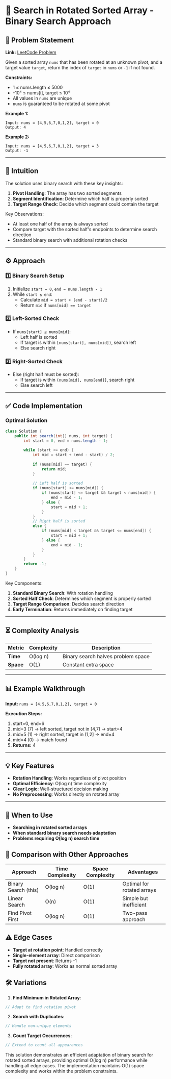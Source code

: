 # 🔄 Search in Rotated Sorted Array - Binary Search Approach

## 📜 Problem Statement
**Link:** [LeetCode Problem](https://leetcode.com/problems/search-in-rotated-sorted-array/description/)

Given a sorted array `nums` that has been rotated at an unknown pivot, and a target value `target`, return the index of `target` in `nums` or `-1` if not found.

**Constraints:**
- 1 ≤ nums.length ≤ 5000
- -10⁴ ≤ nums[i], target ≤ 10⁴
- All values in `nums` are unique
- `nums` is guaranteed to be rotated at some pivot

**Example 1:**
```text
Input: nums = [4,5,6,7,0,1,2], target = 0
Output: 4
```

**Example 2:**
```text
Input: nums = [4,5,6,7,0,1,2], target = 3
Output: -1
```

---

## 🧠 Intuition
The solution uses binary search with these key insights:
1. **Pivot Handling**: The array has two sorted segments
2. **Segment Identification**: Determine which half is properly sorted
3. **Target Range Check**: Decide which segment could contain the target

Key Observations:
- At least one half of the array is always sorted
- Compare target with the sorted half's endpoints to determine search direction
- Standard binary search with additional rotation checks

---

## ⚙️ Approach
### **1️⃣ Binary Search Setup**
1. Initialize `start = 0`, `end = nums.length - 1`
2. While `start ≤ end`:
   - Calculate `mid = start + (end - start)/2`
   - Return `mid` if `nums[mid] == target`

### **2️⃣ Left-Sorted Check**
- If `nums[start] ≤ nums[mid]`:
  - Left half is sorted
  - If target is within `[nums[start], nums[mid])`, search left
  - Else search right

### **3️⃣ Right-Sorted Check**
- Else (right half must be sorted):
  - If target is within `(nums[mid], nums[end]]`, search right
  - Else search left

---

## ✅ Code Implementation

### Optimal Solution
```java
class Solution {
    public int search(int[] nums, int target) {
        int start = 0, end = nums.length - 1;
        
        while (start <= end) {
            int mid = start + (end - start) / 2;
            
            if (nums[mid] == target) {
                return mid;
            }
            
            // Left half is sorted
            if (nums[start] <= nums[mid]) {
                if (nums[start] <= target && target < nums[mid]) {
                    end = mid - 1;
                } else {
                    start = mid + 1;
                }
            } 
            // Right half is sorted
            else {
                if (nums[mid] < target && target <= nums[end]) {
                    start = mid + 1;
                } else {
                    end = mid - 1;
                }
            }
        }
        return -1;
    }
}
```

Key Components:
1. **Standard Binary Search**: With rotation handling
2. **Sorted Half Check**: Determines which segment is properly sorted
3. **Target Range Comparison**: Decides search direction
4. **Early Termination**: Returns immediately on finding target

---

## ⏳ Complexity Analysis
| Metric          | Complexity | Description |
|-----------------|------------|-------------|
| **Time**        | O(log n)   | Binary search halves problem space |
| **Space**       | O(1)       | Constant extra space |

---

## 📊 Example Walkthrough

**Input:** `nums = [4,5,6,7,0,1,2], target = 0`

**Execution Steps:**
1. start=0, end=6
2. mid=3 (7) → left sorted, target not in [4,7) → start=4
3. mid=5 (1) → right sorted, target in (1,2] → end=4
4. mid=4 (0) → match found
5. **Returns:** 4

---

## 💡 Key Features
- **Rotation Handling**: Works regardless of pivot position
- **Optimal Efficiency**: O(log n) time complexity
- **Clear Logic**: Well-structured decision making
- **No Preprocessing**: Works directly on rotated array

---

## 🚀 When to Use
- **Searching in rotated sorted arrays**
- **When standard binary search needs adaptation**
- **Problems requiring O(log n) search time**

## 🔄 Comparison with Other Approaches
| Approach         | Time Complexity | Space Complexity | Advantages |
|-----------------|-----------------|------------------|------------|
| Binary Search (this) | O(log n) | O(1) | Optimal for rotated arrays |
| Linear Search | O(n) | O(1) | Simple but inefficient |
| Find Pivot First | O(log n) | O(1) | Two-pass approach |

## ⚠️ Edge Cases
- **Target at rotation point**: Handled correctly
- **Single-element array**: Direct comparison
- **Target not present**: Returns -1
- **Fully rotated array**: Works as normal sorted array

## 🛠 Variations
1. **Find Minimum in Rotated Array**:
```java
// Adapt to find rotation pivot
```

2. **Search with Duplicates**:
```java
// Handle non-unique elements
```

3. **Count Target Occurrences**:
```java
// Extend to count all appearances
```

This solution demonstrates an efficient adaptation of binary search for rotated sorted arrays, providing optimal O(log n) performance while handling all edge cases. The implementation maintains O(1) space complexity and works within the problem constraints.